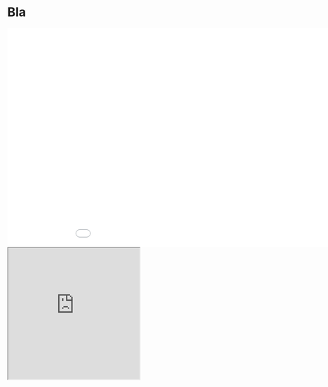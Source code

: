 # Bla

<iframe src=“https://proteininformatics.informatik.uni-leipzig.de/?session-url=https%3A%2F%2Fremote.sca-ds.de%2Fget%2Fsession%2F80de2863-618b-4e4d-b811-316027fed991“ style="width: 1000px; height: 500px; border: 0px"></iframe>

<iframe style="height:300px; width:300px;" src="https://proteininformatics.informatik.uni-leipzig.de/?session-url=https%3A%2F%2Fremote.sca-ds.de%2Fget%2Fsession%2F80de2863-618b-4e4d-b811-316027fed991">
<b>IFrame is unavailable here</b>
</iframe>








